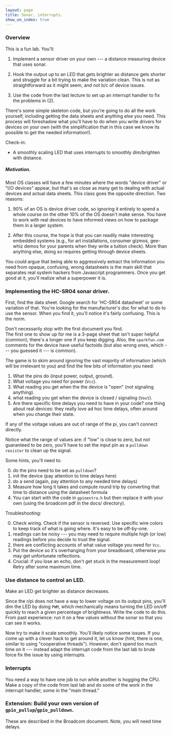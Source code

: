 ```yaml
---
layout: page
title: Sonar, interrupts.
show_on_index: true
---
```


### Overview

This is a fun lab.  You'll:

 1. Implement a sensor driver on your own --- a distance
 measuring device that uses sonar.    

 2. Hook the output up to an LED that gets brighter as distance gets
 shorter and struggle for a bit trying to make the variation clean.
 This is not as straightforward as it might seem, and not b/c of 
 device issues.

 3. Use the code from the last lecture to set up an interrupt handler
 to fix the problems in (2).

There's some simple skeleton code, but you're going to do all the work
yourself, including getting the data sheets and anything else you
need.  This process will foreshadow what you'll have to do when you
write drivers for devices on your own (with the simplification that
in this case we know its possible to get the needed information!).

Check-in:

 - A smoothly scaling LED that uses interrupts to smoothly dim/brighten 
 with distance.

##### Motivation.

Most OS classes will have a few minutes where the words "device driver"
or "I/O devices" appear, but that's as close as many get to dealing with actual
devices and actual data sheets.  This class goes the opposite direction.
Two reasons:

 1. 90% of an OS is device driver code, so ignoring it entirely to
 spend a whole course on the other 10% of the OS doesn't make sense.
 You have to work with real devices to have informed views on how to
 package them in a larger system.

 2. After this course, the hope is that you can readily make interesting
 embedded systems (e.g., for art installations, consumer gizmos,
 gee-whiz demos for your parents when they write a tuition check).
 More than anything else, doing so requires getting through device sheets.

You could argue that being able to aggressively extract the information
you need from opaque, confusing, wrong datasheets is the main skill that
separates real system hackers from Javascript programmers.  Once you
get good at it, you'll realize what a superpower it is.

### Implementing the HC-SR04 sonar driver.

First, find the data sheet.   Google search for 'HC-SR04 datasheet'
or some variation of that.  You're looking for the manufacturer's doc for
what to do to use the sensor.
When you find it, you'll notice it's fairly confusing.  This is the norm.

Don't necessarily stop with the first document you find.  
The first one to show up for me is a 3-page sheet that isn't super
helpful (common); there's a longer one if you keep digging.  Also, the
`sparkfun.com` comments for the device have useful factoids (but also
wrong ones, which --- you guessed it --- is common).

The game is to skim around ignoring the vast majority of information
(which will be irrelevant to you) and find the few bits of information you
need: 

  1. What the pins do (input power, output, ground).
  2. What voltage you need for power (`Vcc`).
  3. What reading you get when the the device is "open" (not signaling
	anything).
  4. what reading you get when the device is closed / signaling (`Vout`).
  5. Are there specific time delays you need to have in your code?  one
  thing about real devices: they really love ad hoc time delays, often
  around when you change their state. 

If any of the voltage values are out of range of the pi, you can't connect
directly.

Notice what the range of values are: if "low" is close to zero, but not
guaranteed to be zero, you'll have to set the input pin as a `pulldown
resistor` to clean up the signal.

Some hints, you'll need to:

  0. do the pins need to be set as `pulldown`?
  1. init the device (pay attention to time delays here)
  2. do a send (again, pay attention to any needed time delays)
  3. Measure how long it takes and compute round trip by converting
   that time to distance using the datasheet formula
  4. You can start with the code in `gpioextra.h` but then replace it
   with your own (using the broadcom pdf in the docs/ directory).

Troubleshooting:

  0. Check wiring.   Check if the sensor is reversed.  Use specific
  wire colors to keep track of what is going where.  It's easy to be
  off-by-one.
  1. readings can be noisy --- you may need to require multiple
  high (or low) readings before you decide to trust the signal.
  2. there are conflicting accounts of what value voltage you
  need for `Vcc`.
  3. Put the device so it's overhanging from your breadboard, otherwise
  you may get unfortunate reflections.
  4. Crucial: if you lose an echo, don't get stuck in the measurement
  loop!  Retry after some maximum time.

### Use distance to control an LED.

Make an LED get brighter as distance decreases.

Since the r/pi does not have a way to lower voltage on its output pins,
you'll dim the LED by doing `PWM`, which mechanically means turning the
LED on/off quickly to reach a given percentage of brightness.  Write the
code to do this.  From past experience: run it on a few values without
the sonar so that you can see it works.

Now try to make it scale smoothly.  You'll likely notice some issues.
If you come up with a clever hack to get around it, let us know (hint,
there is one, similar to using "cooperative threads").   However, don't
spend too much time on it --- instead adapt the interrupt code from the
last lab to brute force fix the issue by using interrupts.

### Interrupts

You need a way to have one job to run while another is hogging the CPU.
Make a copy of the code from last lab and do some of the work in the
interrupt handler, some in the "main thread."


### Extension: Build your own version of `gpio_pullup`/`gpio_pulldown`.

These are described in the Broadcom document.  Note, you will need time
delays.
